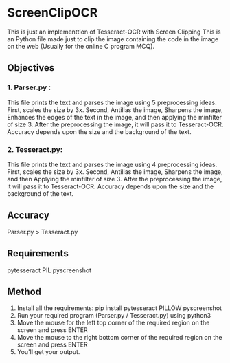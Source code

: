 # ScreenClipOCR
This is just an implementtion of Tesseract-OCR with Screen Clipping
This is an Python file made just to clip the image containing the code in the image on the web (Usually for the online C program MCQ).

## Objectives
### 1. Parser.py : 
This file prints the text and parses the image using 5 preprocessing ideas. First, scales the size by 3x. Second, Antilias the image, Sharpens the image, Enhances the edges of the text in the image, and then applying the minfilter of size 3. After the preprocessing the image, it will pass it to Tesseract-OCR. Accuracy depends upon the size and the background of the text.

### 2. Tesseract.py:
This file prints the text and parses the image using 4 preprocessing ideas. First, scales the size by 3x. Second, Antilias the image, Sharpens the image, and then Applying the minfilter of size 3. After the preprocessing the image, it will pass it to Tesseract-OCR. Accuracy depends upon the size and the background of the text.


## Accuracy
Parser.py > Tesseract.py


## Requirements
pytesseract
PIL
pyscreenshot


## Method
1. Install all the requirements:
    pip install pytesseract PILLOW pyscreenshot
2. Run your required program (Parser.py / Tesseract.py) using python3
3. Move the mouse for the left top corner of the required region on the screen and press ENTER
4. Move the mouse to the right bottom corner of the required region on the screen and press ENTER
5. You'll get your output.
